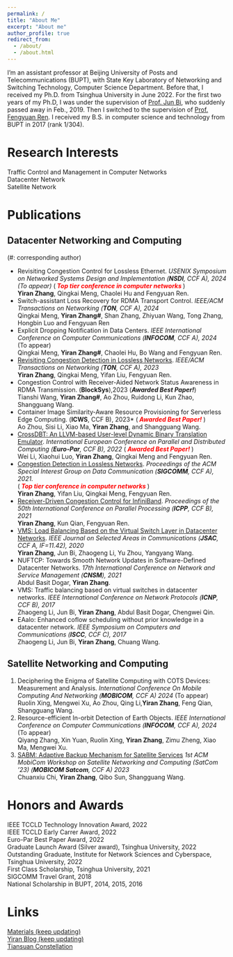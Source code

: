 ```yaml
---
permalink: /
title: "About Me"
excerpt: "About me"
author_profile: true
redirect_from: 
  - /about/
  - /about.html
---
```


I’m an assistant professor at Beijing University of Posts and Telecommunications (BUPT), with State Key Laboratory of Networking and Switching Technology, Computer Science Department. Before that, I received my Ph.D. from Tsinghua University in June 2022. For the first two years of my Ph.D, I was under the supervision of [Prof. Jun Bi](https://www.tsinghua.edu.cn/info/1715/70637.htm), who suddenly passed away in Feb., 2019. Then I switched to the supervision of [Prof. Fengyuan Ren](https://www.cs.tsinghua.edu.cn/info/1126/3585.htm). I received my B.S. in computer science and technology from BUPT in 2017 (rank 1/304).

Research Interests
======
Traffic Control and Management in Computer Networks  
Datacenter Network  
Satellite Network

# Publications 
## Datacenter Networking and Computing
 (#: corresponding author)
- Revisiting Congestion Control for Lossless Ethernet. *USENIX Symposium on Networked Systems Design and Implementation (**NSDI**, CCF A), 2024 (To appear)*
   (***<font color=red> Top tier conference in computer networks </font>***)  
   **Yiran Zhang**, Qingkai Meng, Chaolei Hu and Fengyuan Ren.
- Switch-assistant Loss Recovery for RDMA Transport Control. *IEEE/ACM Transactions on Networking (**TON**, CCF A), 2024*  
   Qingkai Meng, **Yiran Zhang#**, Shan Zhang, Zhiyuan Wang, Tong Zhang, Hongbin Luo and Fengyuan Ren
- Explicit Dropping Notification in Data Centers. *IEEE International Conference on Computer Communications (**INFOCOM**, CCF A), 2024* (To appear)  
   Qingkai Meng, **Yiran Zhang#**, Chaolei Hu, Bo Wang and Fengyuan Ren.
- [Revisiting Congestion Detection in Lossless Networks](https://ieeexplore.ieee.org/document/10068180). *IEEE/ACM Transactions on Networking (**TON**, CCF A), 2023*  
   **Yiran Zhang**, Qingkai Meng, Yifan Liu, Fengyuan Ren.
- Congestion Control with Receiver-Aided Network Status Awareness in RDMA Transmission. (**BlockSys**),2023
   (***Awarded Best Paper!***)  
   Tianshi Wang, **Yiran Zhang#**, Ao Zhou, Ruidong Li, Kun Zhao, Shangguang Wang.  
- Container Image Similarity-Aware Resource Provisioning for Serverless Edge Computing. (**ICWS**, CCF B), 2023*
   (***<font color=red> Awarded Best Paper! </font>***)   
   Ao Zhou, Sisi Li, Xiao Ma, **Yiran Zhang**, and Shangguang Wang.
- [CrossDBT: An LLVM-based User-level Dynamic Binary Translation Emulator](https://dl.acm.org/doi/abs/10.1007/978-3-031-12597-3_1). *International European Conference on Parallel and Distributed Computing (**Euro-Par**, CCF B), 2022*
    (***<font color=red> Awarded Best Paper! </font>***)   
    Wei Li, Xiaohui Luo, **Yiran Zhang**, Qingkai Meng and Fengyuan Ren.
- [Congestion Detection in Lossless Networks](https://dl.acm.org/doi/10.1145/3452296.3472899). *Proceedings of the ACM Special Interest Group on Data Communication (**SIGCOMM**, CCF A), 2021.*  
   (***<font color=red> Top tier conference in computer networks </font>***)  
    **Yiran Zhang**, Yifan Liu, Qingkai Meng, Fengyuan Ren.
- [Receiver-Driven Congestion Control for InfiniBand](https://dl.acm.org/doi/fullHtml/10.1145/3472456.3472466). *Proceedings of the 50th International Conference on Parallel Processing (**ICPP**, CCF B), 2021*   
    **Yiran Zhang**, Kun Qian, Fengyuan Ren.
- [VMS: Load Balancing Based on the Virtual Switch Layer in Datacenter Networks](https://ieeexplore.ieee.org/document/9060887). *IEEE Journal on Selected Areas in Communications (**JSAC**, CCF A, IF=11.42), 2020*    
    **Yiran Zhang**, Jun Bi, Zhaogeng Li, Yu Zhou, Yangyang Wang.
- NUFTCP: Towards Smooth Network Updates in Software-Defined Datacenter Networks. *17th International Conference on Network and Service Management (**CNSM**), 2021*  
    Abdul Basit Dogar, **Yiran Zhang**.
- VMS: Traffic balancing based on virtual switches in datacenter networks. *IEEE International Conference on Network Protocols (**ICNP**, CCF B), 2017*  
    Zhaogeng Li, Jun Bi, **Yiran Zhang**, Abdul Basit Dogar, Chengwei Qin.
- EAalo: Enhanced coflow scheduling without prior knowledge in a datacenter network. *IEEE Symposium on Computers and Communications (**ISCC**, CCF C), 2017*    
    Zhaogeng Li, Jun Bi, **Yiran Zhang**, Chuang Wang. 
  
## Satellite Networking and Computing
1. Deciphering the Enigma of Satellite Computing with COTS Devices: Measurement and Analysis. *International Conference On Mobile Computing And Networking (**MOBICOM**, CCF A) 2024* (To appear)  
   Ruolin Xing, Mengwei Xu, Ao Zhou, Qing Li,**Yiran Zhang**, Feng Qian, Shangguang Wang.
2. Resource-efficient In-orbit Detection of Earth Objects. *IEEE International Conference on Computer Communications (**INFOCOM**, CCF A), 2024* (To appear)  
   Qiyang Zhang, Xin Yuan, Ruolin Xing, **Yiran Zhang**, Zimu Zheng, Xiao Ma, Mengwei Xu. 
3. [SABM: Adaptive Backup Mechanism for Satellite Services](https://dl.acm.org/doi/pdf/10.1145/3614454.3622996) *1st ACM MobiCom Workshop on Satellite Networking and Computing (SatCom ’23) (**MOBICOM Satcom**, CCF A) 2023*   
   Chuanxiu Chi, **Yiran Zhang**, Qibo Sun, Shangguang Wang. 


# Honors and Awards
IEEE TCCLD Technology Innovation Award, 2022  
IEEE TCCLD Early Carrer Award, 2022  
Euro-Par Best Paper Award, 2022  
Graduate Launch Award (Silver award), Tsinghua University, 2022  
Outstanding Graduate, Institute for Network Sciences and Cyberspace, Tsinghua University, 2022  
First Class Scholarship, Tsinghua University, 2021  
SIGCOMM Travel Grant, 2018  
National Scholarship in BUPT, 2014, 2015, 2016  


# Links
[Materials (keep updating)](https://yi-ran.github.io/2019/03/27/Useful-links/)  
[Yiran Blog (keep updating)](https://yi-ran.github.io/)  
[Tiansuan Constellation](http://www.tiansuan.org.cn/)

